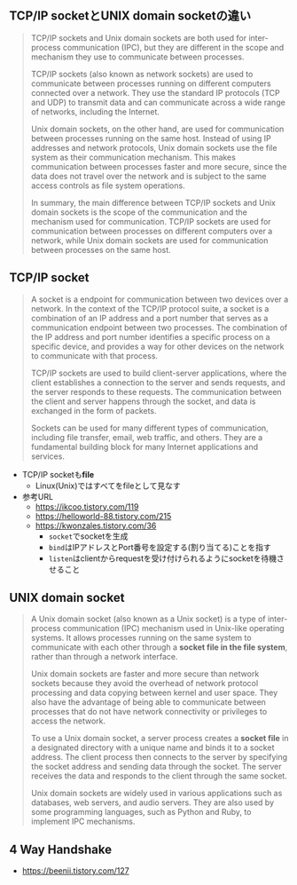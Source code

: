 ## TCP/IP socketとUNIX domain socketの違い
> TCP/IP sockets and Unix domain sockets are both used for inter-process communication (IPC), but they are different in the scope and mechanism they use to communicate between processes.
>
> TCP/IP sockets (also known as network sockets) are used to communicate between processes running on different computers connected over a network. They use the standard IP protocols (TCP and UDP) to transmit data and can communicate across a wide range of networks, including the Internet.
>
> Unix domain sockets, on the other hand, are used for communication between processes running on the same host. Instead of using IP addresses and network protocols, Unix domain sockets use the file system as their communication mechanism. This makes communication between processes faster and more secure, since the data does not travel over the network and is subject to the same access controls as file system operations.
>
> In summary, the main difference between TCP/IP sockets and Unix domain sockets is the scope of the communication and the mechanism used for communication. TCP/IP sockets are used for communication between processes on different computers over a network, while Unix domain sockets are used for communication between processes on the same host.

## TCP/IP socket
> A socket is a endpoint for communication between two devices over a network. In the context of the TCP/IP protocol suite, a socket is a combination of an IP address and a port number that serves as a communication endpoint between two processes. The combination of the IP address and port number identifies a specific process on a specific device, and provides a way for other devices on the network to communicate with that process.
>
> TCP/IP sockets are used to build client-server applications, where the client establishes a connection to the server and sends requests, and the server responds to these requests. The communication between the client and server happens through the socket, and data is exchanged in the form of packets.
>
> Sockets can be used for many different types of communication, including file transfer, email, web traffic, and others. They are a fundamental building block for many Internet applications and services.
- TCP/IP socketも**file**
  - Linux(Unix)ではすべてをfileとして見なす
- 参考URL
  - https://ikcoo.tistory.com/119
  - https://helloworld-88.tistory.com/215
  - https://kwonzales.tistory.com/36
    - `socket`でsocketを生成
    - `bind`はIPアドレスとPort番号を設定する(割り当てる)ことを指す
    - `listen`はclientからrequestを受け付けられるようにsocketを待機させること

## UNIX domain socket
> A Unix domain socket (also known as a Unix socket) is a type of inter-process communication (IPC) mechanism used in Unix-like operating systems. It allows processes running on the same system to communicate with each other through a **socket file in the file system**, rather than through a network interface.
>
> Unix domain sockets are faster and more secure than network sockets because they avoid the overhead of network protocol processing and data copying between kernel and user space. They also have the advantage of being able to communicate between processes that do not have network connectivity or privileges to access the network.
>
> To use a Unix domain socket, a server process creates a **socket file** in a designated directory with a unique name and binds it to a socket address. The client process then connects to the server by specifying the socket address and sending data through the socket. The server receives the data and responds to the client through the same socket.
>
> Unix domain sockets are widely used in various applications such as databases, web servers, and audio servers. They are also used by some programming languages, such as Python and Ruby, to implement IPC mechanisms.

## 4 Way Handshake
- https://beenii.tistory.com/127